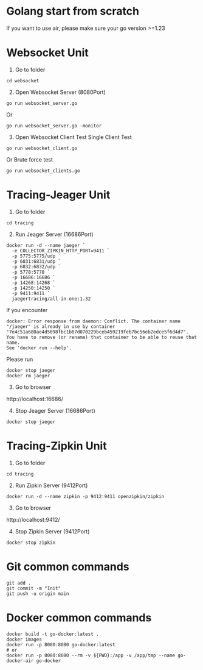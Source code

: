 # Golang start from scratch  

If you want to use air, please make sure your go version >=1.23   

# Websocket Unit

1. Go to folder

```   
cd websocket  
```   
2. Open Websocket Server (8080Port)  
```  
go run websocket_server.go   
```  
Or
``` 
go run websocket_server.go -monitor 
``` 
3. Open Websocket Client Test
Single Client Test 
``` 
go run websocket_client.go  
```   
Or Brute force test   
```   
go run websocket_clients.go   
```   

# Tracing-Jeager Unit

1. Go to folder

```   
cd tracing  
```   
2. Run Jeager Server (16686Port)  

```   
docker run -d --name jaeger `
  -e COLLECTOR_ZIPKIN_HTTP_PORT=9411 `
  -p 5775:5775/udp `
  -p 6831:6831/udp `
  -p 6832:6832/udp `
  -p 5778:5778 `
  -p 16686:16686 `
  -p 14268:14268 `
  -p 14250:14250 `
  -p 9411:9411 `
  jaegertracing/all-in-one:1.32
``` 

If you encounter

```   
docker: Error response from daemon: Conflict. The container name "/jaeger" is already in use by container "7e4c51a680ae4d5098fbc1b87d070229bceb459219feb7bc56eb2edce5f6d4d7". You have to remove (or rename) that container to be able to reuse that name.
See 'docker run --help'.
```   

Please run

```   
docker stop jaeger
docker rm jaeger
``` 

3. Go to browser

http://localhost:16686/   

4. Stop Jeager Server (16686Port)  

```   
docker stop jaeger
``` 

# Tracing-Zipkin Unit

1. Go to folder

```   
cd tracing  
```   
2. Run Zipkin Server (9412Port)  

```   
docker run -d --name zipkin -p 9412:9411 openzipkin/zipkin
``` 

3. Go to browser

http://localhost:9412/   

4. Stop Zipkin Server (9412Port)  

```   
docker stop zipkin
``` 

# Git common commands
``` 
git add .   
git commit -m "Init"   
git push -u origin main   
``` 

# Docker common commands
```   
docker build -t go-docker:latest .   
docker images 
docker run -p 8080:8080 go-docker:latest  
# or   
docker run -p 8080:8080 --rm -v ${PWD}:/app -v /app/tmp --name go-docker-air go-docker

```   
